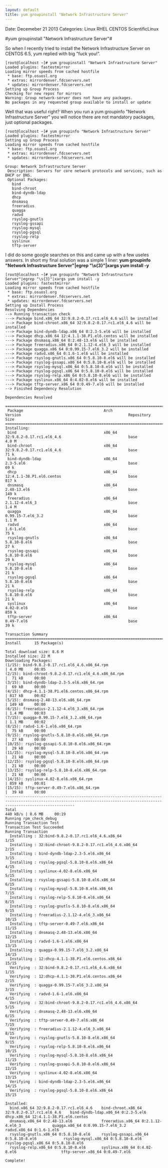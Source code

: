 ```yaml
---
layout: default
title: yum groupinstall "Network Infrastructure Server"
---
```

Date: Decemeber 21 2013
Categories: Linux RHEL CENTOS ScientificLinux

#yum groupinstall "Network Infrastructure Server"#

So when I recently tried to install the Network Infrastructure Server on CENTOS 6.5, yum replied with big "fuck you!".


	[root@localhost ~]# yum groupinstall "Network Infrastructure Server"
	Loaded plugins: fastestmirror
	Loading mirror speeds from cached hostfile
	 * base: ftp.osuosl.org
	 * extras: mirrordenver.fdcservers.net
	 * updates: mirrordenver.fdcservers.net
	Setting up Group Process
	Checking for new repos for mirrors
	Warning: Group network-server does not have any packages.
	No packages in any requested group available to install or update

Well that was useful right? When you run a yum groupinfo "Network Infrastructure Server" you will notice there are not mandatory packages, just optional packages.

	[root@localhost ~]# yum groupinfo "Network Infrastructure Server"
	Loaded plugins: fastestmirror
	Setting up Group Process
	Loading mirror speeds from cached hostfile
	 * base: ftp.osuosl.org
	 * extras: mirrordenver.fdcservers.net
	 * updates: mirrordenver.fdcservers.net

	Group: Network Infrastructure Server
	 Description: Servers for core network protocols and services, such as DHCP or DNS.
	 Optional Packages:
	   bind
	   bind-chroot
	   bind-dyndb-ldap
	   dhcp
	   dnsmasq
	   freeradius
	   quagga
	   radvd
	   rsyslog-gnutls
	   rsyslog-gssapi
	   rsyslog-mysql
	   rsyslog-pgsql
	   rsyslog-relp
	   syslinux
	   tftp-server

I did do some google searches on this and came up with a few useles answers. In short my final solution was a simple 1 liner: **yum groupinfo "Network Infrastructure Server"|egrep "\s{3}"|xargs yum install -y**

	[root@localhost ~]# yum groupinfo "Network Infrastructure Server"|egrep "\s{3}"|xargs yum install -y
	Loaded plugins: fastestmirror
	Loading mirror speeds from cached hostfile
	 * base: ftp.osuosl.org
	 * extras: mirrordenver.fdcservers.net
	 * updates: mirrordenver.fdcservers.net
	Setting up Install Process
	Resolving Dependencies
	--> Running transaction check
	---> Package bind.x86_64 32:9.8.2-0.17.rc1.el6_4.6 will be installed
	---> Package bind-chroot.x86_64 32:9.8.2-0.17.rc1.el6_4.6 will be installed
	---> Package bind-dyndb-ldap.x86_64 0:2.3-5.el6 will be installed
	---> Package dhcp.x86_64 12:4.1.1-38.P1.el6.centos will be installed
	---> Package dnsmasq.x86_64 0:2.48-13.el6 will be installed
	---> Package freeradius.x86_64 0:2.1.12-4.el6_3 will be installed
	---> Package quagga.x86_64 0:0.99.15-7.el6_3.2 will be installed
	---> Package radvd.x86_64 0:1.6-1.el6 will be installed
	---> Package rsyslog-gnutls.x86_64 0:5.8.10-8.el6 will be installed
	---> Package rsyslog-gssapi.x86_64 0:5.8.10-8.el6 will be installed
	---> Package rsyslog-mysql.x86_64 0:5.8.10-8.el6 will be installed
	---> Package rsyslog-pgsql.x86_64 0:5.8.10-8.el6 will be installed
	---> Package rsyslog-relp.x86_64 0:5.8.10-8.el6 will be installed
	---> Package syslinux.x86_64 0:4.02-8.el6 will be installed
	---> Package tftp-server.x86_64 0:0.49-7.el6 will be installed
	--> Finished Dependency Resolution

	Dependencies Resolved

	===========================================================================================================================================================================
	 Package                                    Arch                              Version                                                Repository                       Size
	===========================================================================================================================================================================
	Installing:
	 bind                                       x86_64                            32:9.8.2-0.17.rc1.el6_4.6                              base                            4.0 M
	 bind-chroot                                x86_64                            32:9.8.2-0.17.rc1.el6_4.6                              base                             71 k
	 bind-dyndb-ldap                            x86_64                            2.3-5.el6                                              base                             69 k
	 dhcp                                       x86_64                            12:4.1.1-38.P1.el6.centos                              base                            817 k
	 dnsmasq                                    x86_64                            2.48-13.el6                                            base                            149 k
	 freeradius                                 x86_64                            2.1.12-4.el6_3                                         base                            1.4 M
	 quagga                                     x86_64                            0.99.15-7.el6_3.2                                      base                            1.1 M
	 radvd                                      x86_64                            1.6-1.el6                                              base                             75 k
	 rsyslog-gnutls                             x86_64                            5.8.10-8.el6                                           base                             27 k
	 rsyslog-gssapi                             x86_64                            5.8.10-8.el6                                           base                             29 k
	 rsyslog-mysql                              x86_64                            5.8.10-8.el6                                           base                             21 k
	 rsyslog-pgsql                              x86_64                            5.8.10-8.el6                                           base                             21 k
	 rsyslog-relp                               x86_64                            5.8.10-8.el6                                           base                             21 k
	 syslinux                                   x86_64                            4.02-8.el6                                             base                            859 k
	 tftp-server                                x86_64                            0.49-7.el6                                             base                             39 k

	Transaction Summary
	===========================================================================================================================================================================
	Install      15 Package(s)

	Total download size: 8.6 M
	Installed size: 22 M
	Downloading Packages:
	(1/15): bind-9.8.2-0.17.rc1.el6_4.6.x86_64.rpm                                                                                                      | 4.0 MB     00:05
	(2/15): bind-chroot-9.8.2-0.17.rc1.el6_4.6.x86_64.rpm                                                                                               |  71 kB     00:00
	(3/15): bind-dyndb-ldap-2.3-5.el6.x86_64.rpm                                                                                                        |  69 kB     00:00
	(4/15): dhcp-4.1.1-38.P1.el6.centos.x86_64.rpm                                                                                                      | 817 kB     00:02
	(5/15): dnsmasq-2.48-13.el6.x86_64.rpm                                                                                                              | 149 kB     00:00
	(6/15): freeradius-2.1.12-4.el6_3.x86_64.rpm                                                                                                        | 1.4 MB     00:03
	(7/15): quagga-0.99.15-7.el6_3.2.x86_64.rpm                                                                                                         | 1.1 MB     00:02
	(8/15): radvd-1.6-1.el6.x86_64.rpm                                                                                                                  |  75 kB     00:00
	(9/15): rsyslog-gnutls-5.8.10-8.el6.x86_64.rpm                                                                                                      |  27 kB     00:00
	(10/15): rsyslog-gssapi-5.8.10-8.el6.x86_64.rpm                                                                                                     |  29 kB     00:00
	(11/15): rsyslog-mysql-5.8.10-8.el6.x86_64.rpm                                                                                                      |  21 kB     00:00
	(12/15): rsyslog-pgsql-5.8.10-8.el6.x86_64.rpm                                                                                                      |  21 kB     00:00
	(13/15): rsyslog-relp-5.8.10-8.el6.x86_64.rpm                                                                                                       |  21 kB     00:00
	(14/15): syslinux-4.02-8.el6.x86_64.rpm                                                                                                             | 859 kB     00:01
	(15/15): tftp-server-0.49-7.el6.x86_64.rpm                                                                                                          |  39 kB     00:00
	---------------------------------------------------------------------------------------------------------------------------------------------------------------------------
	Total                                                                                                                                      440 kB/s | 8.6 MB     00:19
	Running rpm_check_debug
	Running Transaction Test
	Transaction Test Succeeded
	Running Transaction
	  Installing : 32:bind-9.8.2-0.17.rc1.el6_4.6.x86_64                                                                                                                  1/15
	  Installing : 32:bind-chroot-9.8.2-0.17.rc1.el6_4.6.x86_64                                                                                                           2/15
	  Installing : bind-dyndb-ldap-2.3-5.el6.x86_64                                                                                                                       3/15
	  Installing : rsyslog-pgsql-5.8.10-8.el6.x86_64                                                                                                                      4/15
	  Installing : syslinux-4.02-8.el6.x86_64                                                                                                                             5/15
	  Installing : rsyslog-gssapi-5.8.10-8.el6.x86_64                                                                                                                     6/15
	  Installing : rsyslog-mysql-5.8.10-8.el6.x86_64                                                                                                                      7/15
	  Installing : rsyslog-relp-5.8.10-8.el6.x86_64                                                                                                                       8/15
	  Installing : rsyslog-gnutls-5.8.10-8.el6.x86_64                                                                                                                     9/15
	  Installing : freeradius-2.1.12-4.el6_3.x86_64                                                                                                                      10/15
	  Installing : tftp-server-0.49-7.el6.x86_64                                                                                                                         11/15
	  Installing : dnsmasq-2.48-13.el6.x86_64                                                                                                                            12/15
	  Installing : radvd-1.6-1.el6.x86_64                                                                                                                                13/15
	  Installing : quagga-0.99.15-7.el6_3.2.x86_64                                                                                                                       14/15
	  Installing : 12:dhcp-4.1.1-38.P1.el6.centos.x86_64                                                                                                                 15/15
	  Verifying  : 32:bind-9.8.2-0.17.rc1.el6_4.6.x86_64                                                                                                                  1/15
	  Verifying  : 12:dhcp-4.1.1-38.P1.el6.centos.x86_64                                                                                                                  2/15
	  Verifying  : quagga-0.99.15-7.el6_3.2.x86_64                                                                                                                        3/15
	  Verifying  : radvd-1.6-1.el6.x86_64                                                                                                                                 4/15
	  Verifying  : 32:bind-chroot-9.8.2-0.17.rc1.el6_4.6.x86_64                                                                                                           5/15
	  Verifying  : dnsmasq-2.48-13.el6.x86_64                                                                                                                             6/15
	  Verifying  : tftp-server-0.49-7.el6.x86_64                                                                                                                          7/15
	  Verifying  : freeradius-2.1.12-4.el6_3.x86_64                                                                                                                       8/15
	  Verifying  : rsyslog-gnutls-5.8.10-8.el6.x86_64                                                                                                                     9/15
	  Verifying  : rsyslog-relp-5.8.10-8.el6.x86_64                                                                                                                      10/15
	  Verifying  : rsyslog-mysql-5.8.10-8.el6.x86_64                                                                                                                     11/15
	  Verifying  : rsyslog-gssapi-5.8.10-8.el6.x86_64                                                                                                                    12/15
	  Verifying  : syslinux-4.02-8.el6.x86_64                                                                                                                            13/15
	  Verifying  : bind-dyndb-ldap-2.3-5.el6.x86_64                                                                                                                      14/15
	  Verifying  : rsyslog-pgsql-5.8.10-8.el6.x86_64                                                                                                                     15/15

	Installed:
	  bind.x86_64 32:9.8.2-0.17.rc1.el6_4.6    bind-chroot.x86_64 32:9.8.2-0.17.rc1.el6_4.6    bind-dyndb-ldap.x86_64 0:2.3-5.el6     dhcp.x86_64 12:4.1.1-38.P1.el6.centos
	  dnsmasq.x86_64 0:2.48-13.el6             freeradius.x86_64 0:2.1.12-4.el6_3              quagga.x86_64 0:0.99.15-7.el6_3.2      radvd.x86_64 0:1.6-1.el6
	  rsyslog-gnutls.x86_64 0:5.8.10-8.el6     rsyslog-gssapi.x86_64 0:5.8.10-8.el6            rsyslog-mysql.x86_64 0:5.8.10-8.el6    rsyslog-pgsql.x86_64 0:5.8.10-8.el6
	  rsyslog-relp.x86_64 0:5.8.10-8.el6       syslinux.x86_64 0:4.02-8.el6                    tftp-server.x86_64 0:0.49-7.el6

	Complete!

